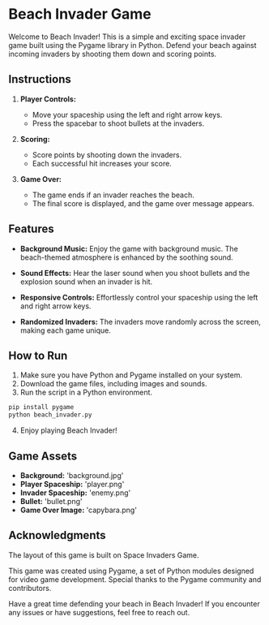 # Beach Invader Game

Welcome to Beach Invader! This is a simple and exciting space invader game built using the Pygame library in Python. Defend your beach against incoming invaders by shooting them down and scoring points.

## Instructions

1. **Player Controls:**
   - Move your spaceship using the left and right arrow keys.
   - Press the spacebar to shoot bullets at the invaders.

2. **Scoring:**
   - Score points by shooting down the invaders.
   - Each successful hit increases your score.

3. **Game Over:**
   - The game ends if an invader reaches the beach.
   - The final score is displayed, and the game over message appears.

## Features

- **Background Music:**
  Enjoy the game with background music. The beach-themed atmosphere is enhanced by the soothing sound.

- **Sound Effects:**
  Hear the laser sound when you shoot bullets and the explosion sound when an invader is hit.

- **Responsive Controls:**
  Effortlessly control your spaceship using the left and right arrow keys.

- **Randomized Invaders:**
  The invaders move randomly across the screen, making each game unique.

## How to Run

1. Make sure you have Python and Pygame installed on your system.
2. Download the game files, including images and sounds.
3. Run the script in a Python environment.

```bash
pip install pygame
python beach_invader.py
```

4. Enjoy playing Beach Invader!

## Game Assets

- **Background:** 'background.jpg'
- **Player Spaceship:** 'player.png'
- **Invader Spaceship:** 'enemy.png'
- **Bullet:** 'bullet.png'
- **Game Over Image:** 'capybara.png'

## Acknowledgments

The layout of this game is built on Space Invaders Game.

This game was created using Pygame, a set of Python modules designed for video game development. Special thanks to the Pygame community and contributors. 

Have a great time defending your beach in Beach Invader! If you encounter any issues or have suggestions, feel free to reach out.
